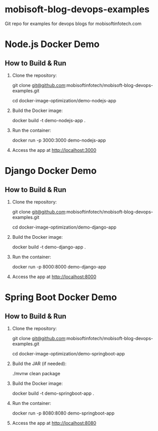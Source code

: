 # mobisoft-blog-devops-examples
Git repo for examples for devops blogs for mobisoftinfotech.com

# Node.js Docker Demo

## How to Build & Run

1. Clone the repository:

    git clone git@github.com:mobisoftinfotech/mobisoft-blog-devops-examples.git
    
    cd docker-image-optimization/demo-nodejs-app


2. Build the Docker image:

    docker build -t demo-nodejs-app .


3. Run the container:

    docker run -p 3000:3000 demo-nodejs-app


4. Access the app at [http://localhost:3000](http://localhost:3000)


# Django Docker Demo

## How to Build & Run

1. Clone the repository:

    git clone git@github.com:mobisoftinfotech/mobisoft-blog-devops-examples.git
    
    cd docker-image-optimization/demo-django-app


2. Build the Docker image:

    docker build -t demo-django-app .


3. Run the container:

    docker run -p 8000:8000 demo-django-app


4. Access the app at [http://localhost:8000](http://localhost:8000)


# Spring Boot Docker Demo

## How to Build & Run

1. Clone the repository:

    git clone git@github.com:mobisoftinfotech/mobisoft-blog-devops-examples.git
    
    cd docker-image-optimization/demo-springboot-app


2. Build the JAR (if needed):

    ./mvnw clean package


3. Build the Docker image:

    docker build -t demo-springboot-app .


4. Run the container:

    docker run -p 8080:8080 demo-springboot-app


5. Access the app at [http://localhost:8080](http://localhost:8080)
